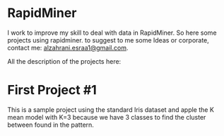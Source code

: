 # RapidMiner
I work to improve my skill to deal with data in RapidMiner. So here some projects using rapidminer. to suggest to me some Ideas or corporate, 
contact me: alzahrani.esraa1@gmail.com.

All the description of the projects here: 
# First Project #1
This is a sample project using the standard Iris dataset and apple the K mean model with K=3 because we have 3 classes to find the cluster between found in the pattern.
 
